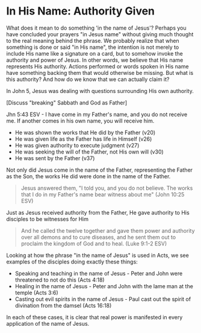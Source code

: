 In His Name: Authority Given
============================

What does it mean to do something 'in the name of Jesus'? Perhaps you have concluded your prayers "in Jesus name" without giving much thought to the real meaning behind the phrase. We probably realize that when something is done or said "in His name", the intention is not merely to include His name like a signature on a card, but to somehow invoke the authority and power of Jesus. In other words, we believe that His name represents His authority. Actions performed or words spoken in His name have something backing them that would otherwise be missing. But what is this authority? And how do we know that we can actually claim it?


In John 5, Jesus was dealing with questions surrounding His own authority.

[Discuss "breaking" Sabbath and God as Father]


Jhn 5:43 ESV - I have come in my Father's name, and you do not receive me. If another comes in his own name, you will receive him.
- He was shown the works that He did by the Father (v20)
- He was given life as the Father has life in Himself (v26)
- He was given authority to execute judgment (v27)
- He was seeking the will of the Father, not His own will (v30)
- He was sent by the Father (v37)


Not only did Jesus come in the name of the Father, representing the Father as the Son, the works He did were done in the name of the Father.

> Jesus answered them, "I told you, and you do not believe. The works that I do in my Father's name bear witness about me" (John 10:25 ESV)

Just as Jesus received authority from the Father, He gave authority to His disciples to be witnesses for Him

> And he called the twelve together and gave them power and authority over all demons and to cure diseases, and he sent them out to proclaim the kingdom of God and to heal. (Luke 9:1-2 ESV)

Looking at how the phrase "in the name of Jesus" is used in Acts, we see examples of the disciples doing exactly these things:

- Speaking and teaching in the name of Jesus - Peter and John were threatened to not do this (Acts 4:18)
- Healing in the name of Jesus - Peter and John with the lame man at the temple (Acts 3:6)
- Casting out evil spirits in the name of Jesus - Paul cast out the spirit of divination from the damsel (Acts 16:18)


In each of these cases, it is clear that real power is manifested in every application of the name of Jesus.
